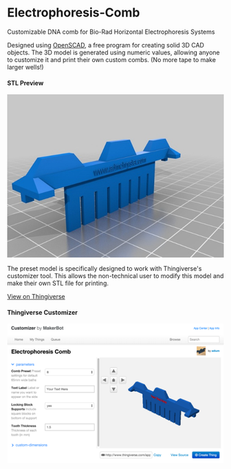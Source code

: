 # Electrophoresis-Comb
Customizable DNA comb for Bio-Rad Horizontal Electrophoresis Systems

Designed using [OpenSCAD](http://www.openscad.org/), a free program for creating solid 3D CAD objects.  The 3D model is generated using numeric values, allowing anyone to customize it and print their own custom combs.  (No more tape to make larger wells!)

#### STL Preview
![8 tooth comb](https://github.com/admish/Electrophoresis-Comb/blob/master/img/stl_preview.jpg)

The preset model is specifically designed to work with Thingiverse's customizer tool.  This allows the non-technical user to modify this model and make their own STL file for printing.

[View on Thingiverse](http://www.thingiverse.com/thing:1346188)

#### Thingiverse Customizer
![Thingiverse Customizer](https://github.com/admish/Electrophoresis-Comb/blob/master/img/thingiverse_customizer.png)


